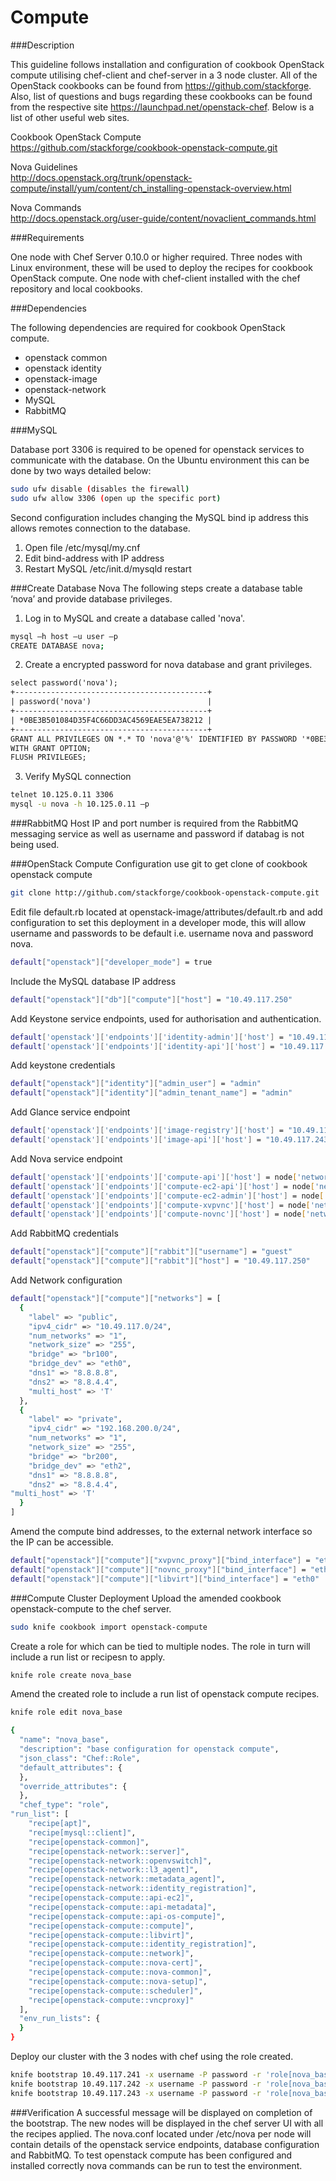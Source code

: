 Compute
=======
###Description

This guideline follows installation and configuration of cookbook OpenStack compute utilising chef-client and chef-server in a 3 node cluster. All of the OpenStack cookbooks can be found from https://github.com/stackforge. Also, list of questions and bugs regarding these cookbooks can be found from the respective site https://launchpad.net/openstack-chef. Below is a list of other useful web sites.

Cookbook OpenStack Compute<br>https://github.com/stackforge/cookbook-openstack-compute.git

Nova Guidelines<br>http://docs.openstack.org/trunk/openstack-compute/install/yum/content/ch_installing-openstack-overview.html

Nova Commands<br>http://docs.openstack.org/user-guide/content/novaclient_commands.html

###Requirements

One node with Chef Server 0.10.0 or higher required. Three nodes with Linux environment, these will be used to deploy the recipes for cookbook OpenStack compute. One node with chef-client installed with the chef repository and local cookbooks.

###Dependencies

The following dependencies are required for cookbook OpenStack compute. 

* openstack common
* openstack identity
* openstack-image
* openstack-network
* MySQL
* RabbitMQ

###MySQL

Database port 3306 is required to be opened for openstack services to communicate with the database.
On the Ubuntu environment this can be done by two ways detailed below:
```bash
sudo ufw disable (disables the firewall)
sudo ufw allow 3306 (open up the specific port)
```
Second configuration includes changing the MySQL bind ip address this allows remotes connection to the database.

1. Open file /etc/mysql/my.cnf
2. Edit bind-address with IP address
3. Restart MySQL /etc/init.d/mysqld restart

###Create Database Nova
The following steps create a database table ‘nova’ and provide database privileges.

1.	Log in to MySQL and create a database called 'nova'.
```bash
mysql –h host –u user –p
CREATE DATABASE nova;
```

2. Create	a encrypted password for nova database and grant privileges.
```html
select password('nova');
+-------------------------------------------+
| password('nova')                          |
+-------------------------------------------+
| *0BE3B501084D35F4C66DD3AC4569EAE5EA738212 |
+-------------------------------------------+
GRANT ALL PRIVILEGES ON *.* TO 'nova'@'%' IDENTIFIED BY PASSWORD '*0BE3B501084D35F4C66DD3AC4569EAE5EA738212' 
WITH GRANT OPTION;
FLUSH PRIVILEGES;
```
3. Verify  MySQL connection
```bash
telnet 10.125.0.11 3306
mysql -u nova -h 10.125.0.11 –p
```
###RabbitMQ
Host IP and port number is required from the RabbitMQ messaging service as well as username and password if databag is not being used.

###OpenStack Compute Configuration
use git to get clone of cookbook openstack compute
```bash
git clone http://github.com/stackforge/cookbook-openstack-compute.git
```
Edit file default.rb located at openstack-image/attributes/default.rb and add configuration to set this deployment in a developer mode, this will allow username and passwords to be default i.e. username nova and password nova.
```bash
default["openstack"]["developer_mode"] = true
```
Include the MySQL database IP address
```bash
default["openstack"]["db"]["compute"]["host"] = "10.49.117.250"
```
Add Keystone service endpoints, used for authorisation and authentication.
```bash
default['openstack']['endpoints']['identity-admin']['host'] = "10.49.117.243"
default['openstack']['endpoints']['identity-api']['host'] = "10.49.117.243"
```
Add keystone credentials
```bash
default["openstack"]["identity"]["admin_user"] = "admin"
default["openstack"]["identity"]["admin_tenant_name"] = "admin"
```
Add Glance service endpoint
```bash
default['openstack']['endpoints']['image-registry']['host'] = "10.49.117.243"
default['openstack']['endpoints']['image-api']['host'] = "10.49.117.243"
```
Add Nova service endpoint
```bash
default['openstack']['endpoints']['compute-api']['host'] = node['network']['interfaces']['eth0']['addresses'].to_hash.select {|addr, info| info["family"] == "inet"}.flatten.first
default['openstack']['endpoints']['compute-ec2-api']['host'] = node['network']['interfaces']['eth0']['addresses'].to_hash.select {|addr, info| info["family"] == "inet"}.flatten.first
default['openstack']['endpoints']['compute-ec2-admin']['host'] = node['network']['interfaces']['eth0']['addresses'].to_hash.select {|addr, info| info["family"] == "inet"}.flatten.first
default['openstack']['endpoints']['compute-xvpvnc']['host'] = node['network']['interfaces']['eth0']['addresses'].to_hash.select {|addr, info| info["family"] == "inet"}.flatten.first
default['openstack']['endpoints']['compute-novnc']['host'] = node['network']['interfaces']['eth0']['addresses'].to_hash.select {|addr, info| info["family"] == "inet"}.flatten.first
```
Add RabbitMQ credentials
```bash
default["openstack"]["compute"]["rabbit"]["username"] = "guest"
default["openstack"]["compute"]["rabbit"]["host"] = "10.49.117.250"
```
Add Network configuration
```bash
default["openstack"]["compute"]["networks"] = [
  {
    "label" => "public",
    "ipv4_cidr" => "10.49.117.0/24",
    "num_networks" => "1",
    "network_size" => "255",
    "bridge" => "br100",
    "bridge_dev" => "eth0",
    "dns1" => "8.8.8.8",
    "dns2" => "8.8.4.4",
    "multi_host" => 'T'
  },
  {
    "label" => "private",
    "ipv4_cidr" => "192.168.200.0/24",
    "num_networks" => "1",
    "network_size" => "255",
    "bridge" => "br200",
    "bridge_dev" => "eth2",
    "dns1" => "8.8.8.8",
    "dns2" => "8.8.4.4",
"multi_host" => 'T'
  }
]
```
Amend the compute bind addresses, to the external network interface so the IP can be accessible.
```bash
default["openstack"]["compute"]["xvpvnc_proxy"]["bind_interface"] = "eth0"
default["openstack"]["compute"]["novnc_proxy"]["bind_interface"] = "eth0"
default["openstack"]["compute"]["libvirt"]["bind_interface"] = "eth0"
```

###Compute Cluster Deployment
Upload the amended cookbook openstack-compute to the chef server.
```bash
sudo knife cookbook import openstack-compute
```
Create a role for which can be tied to multiple nodes. The role in turn will include a run list or recipesn to apply.
```bash
knife role create nova_base
```
Amend the created role to include a run list of openstack compute recipes.
```bash
knife role edit nova_base
```
```bash
{
  "name": "nova_base",
  "description": "base configuration for openstack compute",
  "json_class": "Chef::Role",
  "default_attributes": {
  },
  "override_attributes": {
  },
  "chef_type": "role",
"run_list": [
    "recipe[apt]",
    "recipe[mysql::client]",
    "recipe[openstack-common]",
    "recipe[openstack-network::server]",
    "recipe[openstack-network::openvswitch]",
    "recipe[openstack-network::l3_agent]",
    "recipe[openstack-network::metadata_agent]",
    "recipe[openstack-network::identity_registration]",
    "recipe[openstack-compute::api-ec2]",
    "recipe[openstack-compute::api-metadata]",
    "recipe[openstack-compute::api-os-compute]",
    "recipe[openstack-compute::compute]",
    "recipe[openstack-compute::libvirt]",
    "recipe[openstack-compute::identity_registration]",
    "recipe[openstack-compute::network]",
    "recipe[openstack-compute::nova-cert]",
    "recipe[openstack-compute::nova-common]",
    "recipe[openstack-compute::nova-setup]",
    "recipe[openstack-compute::scheduler]",
    "recipe[openstack-compute::vncproxy]"
  ],
  "env_run_lists": {
  }
}
```
Deploy our cluster with the 3 nodes with chef using the role created.
```bash
knife bootstrap 10.49.117.241 -x username -P password -r 'role[nova_base]' --sudo
knife bootstrap 10.49.117.242 -x username -P password -r 'role[nova_base]' --sudo
knife bootstrap 10.49.117.243 -x username -P password -r 'role[nova_base]' –sudo
```
###Verification
A successful message will be displayed on completion of the bootstrap. The new nodes will be displayed in the chef server UI with all the recipes applied. The nova.conf located under /etc/nova per node will contain details of the openstack service endpoints, database configuration and RabbitMQ. To test openstack compute has been configured and installed correctly nova commands can be run to test the environment.


